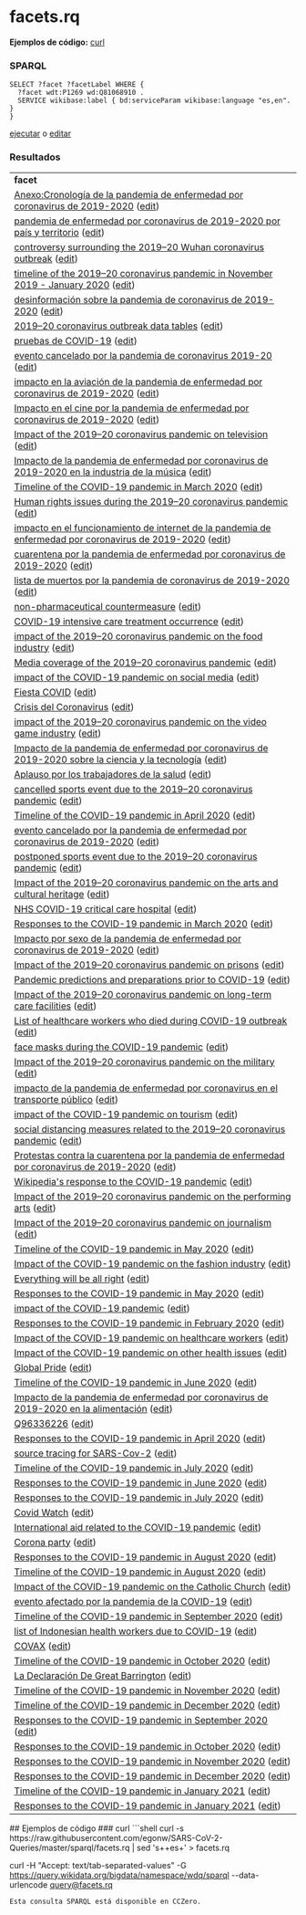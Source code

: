 # facets.rq
**Ejemplos de código:** [curl](#curl)
### SPARQL
```sparql
SELECT ?facet ?facetLabel WHERE {
  ?facet wdt:P1269 wd:Q81068910 .
  SERVICE wikibase:label { bd:serviceParam wikibase:language "es,en". }
}

```
[ejecutar](https://query.wikidata.org/embed.html#SELECT%20%3Ffacet%20%3FfacetLabel%20WHERE%20%7B%0A%20%20%3Ffacet%20wdt%3AP1269%20wd%3AQ81068910%20.%0A%20%20SERVICE%20wikibase%3Alabel%20%7B%20bd%3AserviceParam%20wikibase%3Alanguage%20%22es%2Cen%22.%20%7D%0A%7D%0A%0A) o [editar](https://query.wikidata.org/#SELECT%20%3Ffacet%20%3FfacetLabel%20WHERE%20%7B%0A%20%20%3Ffacet%20wdt%3AP1269%20wd%3AQ81068910%20.%0A%20%20SERVICE%20wikibase%3Alabel%20%7B%20bd%3AserviceParam%20wikibase%3Alanguage%20%22es%2Cen%22.%20%7D%0A%7D%0A%0A)


### Resultados
<table>
  <tr>
    <td><b>facet</b></td>
  </tr>
  <tr>
    <td><a href="https://scholia.toolforge.org/Q83493517">Anexo:Cronología de la pandemia de enfermedad por coronavirus de 2019-2020</a> (<a href="http://www.wikidata.org/entity/Q83493517">edit</a>)</td>
  </tr>
  <tr>
    <td><a href="https://scholia.toolforge.org/Q83741704">pandemia de enfermedad por coronavirus de 2019-2020 por país y territorio</a> (<a href="http://www.wikidata.org/entity/Q83741704">edit</a>)</td>
  </tr>
  <tr>
    <td><a href="https://scholia.toolforge.org/Q84056433">controversy surrounding the 2019–20 Wuhan coronavirus outbreak</a> (<a href="http://www.wikidata.org/entity/Q84056433">edit</a>)</td>
  </tr>
  <tr>
    <td><a href="https://scholia.toolforge.org/Q84897850">timeline of the 2019–20 coronavirus pandemic in November 2019 - January 2020</a> (<a href="http://www.wikidata.org/entity/Q84897850">edit</a>)</td>
  </tr>
  <tr>
    <td><a href="https://scholia.toolforge.org/Q85173778">desinformación sobre la pandemia de coronavirus de 2019-2020</a> (<a href="http://www.wikidata.org/entity/Q85173778">edit</a>)</td>
  </tr>
  <tr>
    <td><a href="https://scholia.toolforge.org/Q85173855">2019–20 coronavirus outbreak data tables</a> (<a href="http://www.wikidata.org/entity/Q85173855">edit</a>)</td>
  </tr>
  <tr>
    <td><a href="https://scholia.toolforge.org/Q86901049">pruebas de COVID-19</a> (<a href="http://www.wikidata.org/entity/Q86901049">edit</a>)</td>
  </tr>
  <tr>
    <td><a href="https://scholia.toolforge.org/Q87479384">evento cancelado por la pandemia de coronavirus 2019-20</a> (<a href="http://www.wikidata.org/entity/Q87479384">edit</a>)</td>
  </tr>
  <tr>
    <td><a href="https://scholia.toolforge.org/Q87625383">impacto en la aviación de la pandemia de enfermedad por coronavirus de 2019-2020</a> (<a href="http://www.wikidata.org/entity/Q87625383">edit</a>)</td>
  </tr>
  <tr>
    <td><a href="https://scholia.toolforge.org/Q87625385">Impacto en el cine por la pandemia de enfermedad por coronavirus de 2019-2020</a> (<a href="http://www.wikidata.org/entity/Q87625385">edit</a>)</td>
  </tr>
  <tr>
    <td><a href="https://scholia.toolforge.org/Q87719499">Impact of the 2019–20 coronavirus pandemic on television</a> (<a href="http://www.wikidata.org/entity/Q87719499">edit</a>)</td>
  </tr>
  <tr>
    <td><a href="https://scholia.toolforge.org/Q87747992">Impacto de la pandemia de enfermedad por coronavirus de 2019-2020 en la industria de la música</a> (<a href="http://www.wikidata.org/entity/Q87747992">edit</a>)</td>
  </tr>
  <tr>
    <td><a href="https://scholia.toolforge.org/Q87774378">Timeline of the COVID-19 pandemic in March 2020</a> (<a href="http://www.wikidata.org/entity/Q87774378">edit</a>)</td>
  </tr>
  <tr>
    <td><a href="https://scholia.toolforge.org/Q87796964">Human rights issues during the 2019–20 coronavirus pandemic</a> (<a href="http://www.wikidata.org/entity/Q87796964">edit</a>)</td>
  </tr>
  <tr>
    <td><a href="https://scholia.toolforge.org/Q87865677">impacto en el funcionamiento de internet de la pandemia de enfermedad por coronavirus de 2019-2020</a> (<a href="http://www.wikidata.org/entity/Q87865677">edit</a>)</td>
  </tr>
  <tr>
    <td><a href="https://scholia.toolforge.org/Q87866152">cuarentena por la pandemia de enfermedad por coronavirus de 2019-2020</a> (<a href="http://www.wikidata.org/entity/Q87866152">edit</a>)</td>
  </tr>
  <tr>
    <td><a href="https://scholia.toolforge.org/Q88027839">lista de muertos por la pandemia de coronavirus de 2019-2020</a> (<a href="http://www.wikidata.org/entity/Q88027839">edit</a>)</td>
  </tr>
  <tr>
    <td><a href="https://scholia.toolforge.org/Q88221447">non-pharmaceutical countermeasure</a> (<a href="http://www.wikidata.org/entity/Q88221447">edit</a>)</td>
  </tr>
  <tr>
    <td><a href="https://scholia.toolforge.org/Q88240100">COVID-19 intensive care treatment occurrence</a> (<a href="http://www.wikidata.org/entity/Q88240100">edit</a>)</td>
  </tr>
  <tr>
    <td><a href="https://scholia.toolforge.org/Q88293861">impact of the 2019–20 coronavirus pandemic on the food industry</a> (<a href="http://www.wikidata.org/entity/Q88293861">edit</a>)</td>
  </tr>
  <tr>
    <td><a href="https://scholia.toolforge.org/Q88293962">Media coverage of the 2019–20 coronavirus pandemic</a> (<a href="http://www.wikidata.org/entity/Q88293962">edit</a>)</td>
  </tr>
  <tr>
    <td><a href="https://scholia.toolforge.org/Q88333605">impact of the COVID-19 pandemic on social media</a> (<a href="http://www.wikidata.org/entity/Q88333605">edit</a>)</td>
  </tr>
  <tr>
    <td><a href="https://scholia.toolforge.org/Q88545234">Fiesta COVID</a> (<a href="http://www.wikidata.org/entity/Q88545234">edit</a>)</td>
  </tr>
  <tr>
    <td><a href="https://scholia.toolforge.org/Q88599208">Crisis del Coronavirus</a> (<a href="http://www.wikidata.org/entity/Q88599208">edit</a>)</td>
  </tr>
  <tr>
    <td><a href="https://scholia.toolforge.org/Q88634378">impact of the 2019–20 coronavirus pandemic on the video game industry</a> (<a href="http://www.wikidata.org/entity/Q88634378">edit</a>)</td>
  </tr>
  <tr>
    <td><a href="https://scholia.toolforge.org/Q88661507">Impacto de la pandemia de enfermedad por coronavirus de 2019-2020 sobre la ciencia y la tecnología</a> (<a href="http://www.wikidata.org/entity/Q88661507">edit</a>)</td>
  </tr>
  <tr>
    <td><a href="https://scholia.toolforge.org/Q88860637">Aplauso por los trabajadores de la salud</a> (<a href="http://www.wikidata.org/entity/Q88860637">edit</a>)</td>
  </tr>
  <tr>
    <td><a href="https://scholia.toolforge.org/Q88903067">cancelled sports event due to the 2019–20 coronavirus pandemic</a> (<a href="http://www.wikidata.org/entity/Q88903067">edit</a>)</td>
  </tr>
  <tr>
    <td><a href="https://scholia.toolforge.org/Q89016387">Timeline of the COVID-19 pandemic in April 2020</a> (<a href="http://www.wikidata.org/entity/Q89016387">edit</a>)</td>
  </tr>
  <tr>
    <td><a href="https://scholia.toolforge.org/Q89031984">evento cancelado por la pandemia de enfermedad por coronavirus de 2019-2020</a> (<a href="http://www.wikidata.org/entity/Q89031984">edit</a>)</td>
  </tr>
  <tr>
    <td><a href="https://scholia.toolforge.org/Q89033277">postponed sports event due to the 2019–20 coronavirus pandemic</a> (<a href="http://www.wikidata.org/entity/Q89033277">edit</a>)</td>
  </tr>
  <tr>
    <td><a href="https://scholia.toolforge.org/Q89113106">Impact of the 2019–20 coronavirus pandemic on the arts and cultural heritage</a> (<a href="http://www.wikidata.org/entity/Q89113106">edit</a>)</td>
  </tr>
  <tr>
    <td><a href="https://scholia.toolforge.org/Q89209954">NHS COVID-19 critical care hospital</a> (<a href="http://www.wikidata.org/entity/Q89209954">edit</a>)</td>
  </tr>
  <tr>
    <td><a href="https://scholia.toolforge.org/Q89487202">Responses to the COVID-19 pandemic in March 2020</a> (<a href="http://www.wikidata.org/entity/Q89487202">edit</a>)</td>
  </tr>
  <tr>
    <td><a href="https://scholia.toolforge.org/Q89666473">Impacto por sexo de la pandemia de enfermedad por coronavirus de 2019-2020</a> (<a href="http://www.wikidata.org/entity/Q89666473">edit</a>)</td>
  </tr>
  <tr>
    <td><a href="https://scholia.toolforge.org/Q89864650">Impact of the 2019–20 coronavirus pandemic on prisons</a> (<a href="http://www.wikidata.org/entity/Q89864650">edit</a>)</td>
  </tr>
  <tr>
    <td><a href="https://scholia.toolforge.org/Q89966200">Pandemic predictions and preparations prior to COVID-19</a> (<a href="http://www.wikidata.org/entity/Q89966200">edit</a>)</td>
  </tr>
  <tr>
    <td><a href="https://scholia.toolforge.org/Q90213139">Impact of the 2019–20 coronavirus pandemic on long-term care facilities</a> (<a href="http://www.wikidata.org/entity/Q90213139">edit</a>)</td>
  </tr>
  <tr>
    <td><a href="https://scholia.toolforge.org/Q90290885">List of healthcare workers who died during COVID-19 outbreak</a> (<a href="http://www.wikidata.org/entity/Q90290885">edit</a>)</td>
  </tr>
  <tr>
    <td><a href="https://scholia.toolforge.org/Q90416196">face masks during the COVID-19 pandemic</a> (<a href="http://www.wikidata.org/entity/Q90416196">edit</a>)</td>
  </tr>
  <tr>
    <td><a href="https://scholia.toolforge.org/Q90456853">Impact of the 2019–20 coronavirus pandemic on the military</a> (<a href="http://www.wikidata.org/entity/Q90456853">edit</a>)</td>
  </tr>
  <tr>
    <td><a href="https://scholia.toolforge.org/Q90630881">impacto de la pandemia de enfermedad por coronavirus en el transporte público</a> (<a href="http://www.wikidata.org/entity/Q90630881">edit</a>)</td>
  </tr>
  <tr>
    <td><a href="https://scholia.toolforge.org/Q90840989">impact of the COVID-19 pandemic on tourism</a> (<a href="http://www.wikidata.org/entity/Q90840989">edit</a>)</td>
  </tr>
  <tr>
    <td><a href="https://scholia.toolforge.org/Q91104866">social distancing measures related to the 2019–20 coronavirus pandemic</a> (<a href="http://www.wikidata.org/entity/Q91104866">edit</a>)</td>
  </tr>
  <tr>
    <td><a href="https://scholia.toolforge.org/Q91280428">Protestas contra la cuarentena por la pandemia de enfermedad por coronavirus de 2019-2020</a> (<a href="http://www.wikidata.org/entity/Q91280428">edit</a>)</td>
  </tr>
  <tr>
    <td><a href="https://scholia.toolforge.org/Q91493633">Wikipedia's response to the COVID-19 pandemic</a> (<a href="http://www.wikidata.org/entity/Q91493633">edit</a>)</td>
  </tr>
  <tr>
    <td><a href="https://scholia.toolforge.org/Q91911563">Impact of the 2019–20 coronavirus pandemic on the performing arts</a> (<a href="http://www.wikidata.org/entity/Q91911563">edit</a>)</td>
  </tr>
  <tr>
    <td><a href="https://scholia.toolforge.org/Q92150479">Impact of the 2019–20 coronavirus pandemic on journalism</a> (<a href="http://www.wikidata.org/entity/Q92150479">edit</a>)</td>
  </tr>
  <tr>
    <td><a href="https://scholia.toolforge.org/Q92600442">Timeline of the COVID-19 pandemic in May 2020</a> (<a href="http://www.wikidata.org/entity/Q92600442">edit</a>)</td>
  </tr>
  <tr>
    <td><a href="https://scholia.toolforge.org/Q93593520">Impact of the COVID-19 pandemic on the fashion industry</a> (<a href="http://www.wikidata.org/entity/Q93593520">edit</a>)</td>
  </tr>
  <tr>
    <td><a href="https://scholia.toolforge.org/Q93596977">Everything will be all right</a> (<a href="http://www.wikidata.org/entity/Q93596977">edit</a>)</td>
  </tr>
  <tr>
    <td><a href="https://scholia.toolforge.org/Q94141388">Responses to the COVID-19 pandemic in May 2020</a> (<a href="http://www.wikidata.org/entity/Q94141388">edit</a>)</td>
  </tr>
  <tr>
    <td><a href="https://scholia.toolforge.org/Q94320820">impact of the COVID-19 pandemic</a> (<a href="http://www.wikidata.org/entity/Q94320820">edit</a>)</td>
  </tr>
  <tr>
    <td><a href="https://scholia.toolforge.org/Q94381343">Responses to the COVID-19 pandemic in February 2020</a> (<a href="http://www.wikidata.org/entity/Q94381343">edit</a>)</td>
  </tr>
  <tr>
    <td><a href="https://scholia.toolforge.org/Q94981621">Impact of the COVID-19 pandemic on healthcare workers</a> (<a href="http://www.wikidata.org/entity/Q94981621">edit</a>)</td>
  </tr>
  <tr>
    <td><a href="https://scholia.toolforge.org/Q94981718">Impact of the COVID-19 pandemic on other health issues</a> (<a href="http://www.wikidata.org/entity/Q94981718">edit</a>)</td>
  </tr>
  <tr>
    <td><a href="https://scholia.toolforge.org/Q95982336">Global Pride</a> (<a href="http://www.wikidata.org/entity/Q95982336">edit</a>)</td>
  </tr>
  <tr>
    <td><a href="https://scholia.toolforge.org/Q96048874">Timeline of the COVID-19 pandemic in June 2020</a> (<a href="http://www.wikidata.org/entity/Q96048874">edit</a>)</td>
  </tr>
  <tr>
    <td><a href="https://scholia.toolforge.org/Q96058732">Impacto de la pandemia de enfermedad por coronavirus de 2019-2020 en la alimentación</a> (<a href="http://www.wikidata.org/entity/Q96058732">edit</a>)</td>
  </tr>
  <tr>
    <td><a href="https://scholia.toolforge.org/Q96336226">Q96336226</a> (<a href="http://www.wikidata.org/entity/Q96336226">edit</a>)</td>
  </tr>
  <tr>
    <td><a href="https://scholia.toolforge.org/Q96401587">Responses to the COVID-19 pandemic in April 2020</a> (<a href="http://www.wikidata.org/entity/Q96401587">edit</a>)</td>
  </tr>
  <tr>
    <td><a href="https://scholia.toolforge.org/Q96419281">source tracing for SARS-Cov-2</a> (<a href="http://www.wikidata.org/entity/Q96419281">edit</a>)</td>
  </tr>
  <tr>
    <td><a href="https://scholia.toolforge.org/Q96728989">Timeline of the COVID-19 pandemic in July 2020</a> (<a href="http://www.wikidata.org/entity/Q96728989">edit</a>)</td>
  </tr>
  <tr>
    <td><a href="https://scholia.toolforge.org/Q96731773">Responses to the COVID-19 pandemic in June 2020</a> (<a href="http://www.wikidata.org/entity/Q96731773">edit</a>)</td>
  </tr>
  <tr>
    <td><a href="https://scholia.toolforge.org/Q96731877">Responses to the COVID-19 pandemic in July 2020</a> (<a href="http://www.wikidata.org/entity/Q96731877">edit</a>)</td>
  </tr>
  <tr>
    <td><a href="https://scholia.toolforge.org/Q97357752">Covid Watch</a> (<a href="http://www.wikidata.org/entity/Q97357752">edit</a>)</td>
  </tr>
  <tr>
    <td><a href="https://scholia.toolforge.org/Q97671359">International aid related to the COVID-19 pandemic</a> (<a href="http://www.wikidata.org/entity/Q97671359">edit</a>)</td>
  </tr>
  <tr>
    <td><a href="https://scholia.toolforge.org/Q97770079">Corona party</a> (<a href="http://www.wikidata.org/entity/Q97770079">edit</a>)</td>
  </tr>
  <tr>
    <td><a href="https://scholia.toolforge.org/Q97861418">Responses to the COVID-19 pandemic in August 2020</a> (<a href="http://www.wikidata.org/entity/Q97861418">edit</a>)</td>
  </tr>
  <tr>
    <td><a href="https://scholia.toolforge.org/Q97965631">Timeline of the COVID-19 pandemic in August 2020</a> (<a href="http://www.wikidata.org/entity/Q97965631">edit</a>)</td>
  </tr>
  <tr>
    <td><a href="https://scholia.toolforge.org/Q98404895">Impact of the COVID-19 pandemic on the Catholic Church</a> (<a href="http://www.wikidata.org/entity/Q98404895">edit</a>)</td>
  </tr>
  <tr>
    <td><a href="https://scholia.toolforge.org/Q98557220">evento afectado por la pandemia de la COVID-19</a> (<a href="http://www.wikidata.org/entity/Q98557220">edit</a>)</td>
  </tr>
  <tr>
    <td><a href="https://scholia.toolforge.org/Q98704550">Timeline of the COVID-19 pandemic in September 2020</a> (<a href="http://www.wikidata.org/entity/Q98704550">edit</a>)</td>
  </tr>
  <tr>
    <td><a href="https://scholia.toolforge.org/Q99228019">list of Indonesian health workers due to COVID-19</a> (<a href="http://www.wikidata.org/entity/Q99228019">edit</a>)</td>
  </tr>
  <tr>
    <td><a href="https://scholia.toolforge.org/Q99360983">COVAX</a> (<a href="http://www.wikidata.org/entity/Q99360983">edit</a>)</td>
  </tr>
  <tr>
    <td><a href="https://scholia.toolforge.org/Q99772823">Timeline of the COVID-19 pandemic in October 2020</a> (<a href="http://www.wikidata.org/entity/Q99772823">edit</a>)</td>
  </tr>
  <tr>
    <td><a href="https://scholia.toolforge.org/Q100152858">La Declaración De Great Barrington</a> (<a href="http://www.wikidata.org/entity/Q100152858">edit</a>)</td>
  </tr>
  <tr>
    <td><a href="https://scholia.toolforge.org/Q101071358">Timeline of the COVID-19 pandemic in November 2020</a> (<a href="http://www.wikidata.org/entity/Q101071358">edit</a>)</td>
  </tr>
  <tr>
    <td><a href="https://scholia.toolforge.org/Q103083123">Timeline of the COVID-19 pandemic in December 2020</a> (<a href="http://www.wikidata.org/entity/Q103083123">edit</a>)</td>
  </tr>
  <tr>
    <td><a href="https://scholia.toolforge.org/Q103406861">Responses to the COVID-19 pandemic in September 2020</a> (<a href="http://www.wikidata.org/entity/Q103406861">edit</a>)</td>
  </tr>
  <tr>
    <td><a href="https://scholia.toolforge.org/Q103407338">Responses to the COVID-19 pandemic in October 2020</a> (<a href="http://www.wikidata.org/entity/Q103407338">edit</a>)</td>
  </tr>
  <tr>
    <td><a href="https://scholia.toolforge.org/Q103407878">Responses to the COVID-19 pandemic in November 2020</a> (<a href="http://www.wikidata.org/entity/Q103407878">edit</a>)</td>
  </tr>
  <tr>
    <td><a href="https://scholia.toolforge.org/Q103408251">Responses to the COVID-19 pandemic in December 2020</a> (<a href="http://www.wikidata.org/entity/Q103408251">edit</a>)</td>
  </tr>
  <tr>
    <td><a href="https://scholia.toolforge.org/Q104604502">Timeline of the COVID-19 pandemic in January 2021</a> (<a href="http://www.wikidata.org/entity/Q104604502">edit</a>)</td>
  </tr>
  <tr>
    <td><a href="https://scholia.toolforge.org/Q104604512">Responses to the COVID-19 pandemic in January 2021</a> (<a href="http://www.wikidata.org/entity/Q104604512">edit</a>)</td>
  </tr>
</table>
## Ejemplos de código
### curl
```shell
curl -s https://raw.githubusercontent.com/egonw/SARS-CoV-2-Queries/master/sparql/facets.rq | sed 's+<lang/>+es+' > facets.rq

curl -H "Accept: text/tab-separated-values" -G https://query.wikidata.org/bigdata/namespace/wdq/sparql --data-urlencode query@facets.rq
```
Esta consulta SPARQL está disponible en CCZero.

